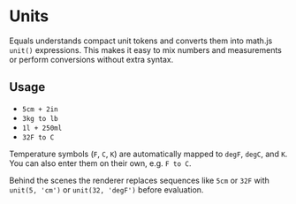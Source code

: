 # Units

Equals understands compact unit tokens and converts them into math.js `unit()` expressions.
This makes it easy to mix numbers and measurements or perform conversions without
extra syntax.

## Usage
- `5cm + 2in`
- `3kg to lb`
- `1l + 250ml`
- `32F to C`

Temperature symbols (`F`, `C`, `K`) are automatically mapped to `degF`, `degC`, and `K`.
You can also enter them on their own, e.g. `F to C`.

Behind the scenes the renderer replaces sequences like `5cm` or `32F` with
`unit(5, 'cm')` or `unit(32, 'degF')` before evaluation.
